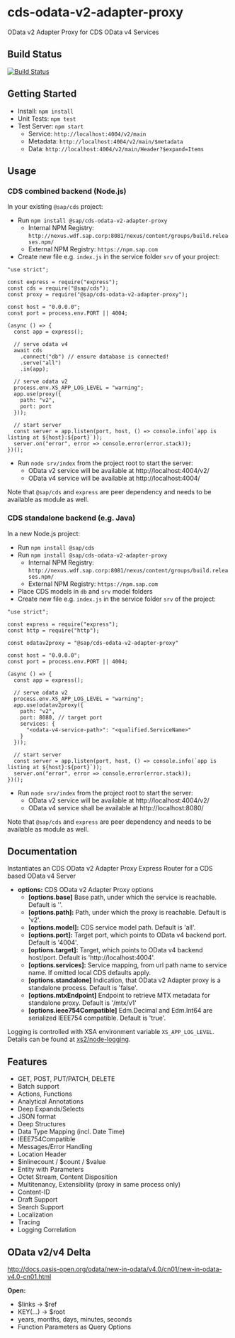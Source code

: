 # cds-odata-v2-adapter-proxy

OData v2 Adapter Proxy for CDS OData v4 Services

## Build Status
[![Build Status](https://gkecdxodata.jaas-gcp.cloud.sap.corp/buildStatus/icon?job=cds-community%2Fcds-odata-v2-adapter-proxy%2Fmaster)](https://gkecdxodata.jaas-gcp.cloud.sap.corp/job/cds-community/job/cds-odata-v2-adapter-proxy/job/master/)

## Getting Started

- Install: `npm install`
- Unit Tests: `npm test`
- Test Server: `npm start`
    - Service: `http://localhost:4004/v2/main`
    - Metadata: `http://localhost:4004/v2/main/$metadata`
    - Data: `http://localhost:4004/v2/main/Header?$expand=Items`

## Usage

### CDS combined backend (Node.js)

In your existing `@sap/cds` project:
- Run `npm install @sap/cds-odata-v2-adapter-proxy`
    - Internal NPM Registry: `http://nexus.wdf.sap.corp:8081/nexus/content/groups/build.releases.npm/`
    - External NPM Registry: `https://npm.sap.com`
- Create new file e.g. `index.js` in the service folder `srv` of your project:

```
"use strict";

const express = require("express");
const cds = require("@sap/cds");
const proxy = require("@sap/cds-odata-v2-adapter-proxy");

const host = "0.0.0.0";
const port = process.env.PORT || 4004;

(async () => {
  const app = express();

  // serve odata v4
  await cds
    .connect("db") // ensure database is connected!
    .serve("all")
    .in(app);

  // serve odata v2
  process.env.XS_APP_LOG_LEVEL = "warning";
  app.use(proxy({
    path: "v2",
    port: port
  }));

  // start server
  const server = app.listen(port, host, () => console.info(`app is listing at ${host}:${port}`));
  server.on("error", error => console.error(error.stack));
})();
```

- Run `node srv/index` from the project root to start the server:
    - OData v2 service will be available at http://localhost:4004/v2/<service-path>
    - OData v4 service will be available at http://localhost:4004/<service-path>

Note that `@sap/cds` and `express` are peer dependency and needs to be available as module as well.

### CDS standalone backend (e.g. Java)

In a new Node.js project:
- Run `npm install @sap/cds`
- Run `npm install @sap/cds-odata-v2-adapter-proxy`
    - Internal NPM Registry: `http://nexus.wdf.sap.corp:8081/nexus/content/groups/build.releases.npm/`
    - External NPM Registry: `https://npm.sap.com`
- Place CDS models in `db` and `srv` model folders
- Create new file e.g. `index.js` in the service folder `srv` of the project:

```
"use strict";

const express = require("express");
const http = require("http");

const odatav2proxy = "@sap/cds-odata-v2-adapter-proxy"

const host = "0.0.0.0";
const port = process.env.PORT || 4004;

(async () => {
  const app = express();

  // serve odata v2
  process.env.XS_APP_LOG_LEVEL = "warning";
  app.use(odatav2proxy({
    path: "v2",
    port: 8080, // target port
    services: {
      "<odata-v4-service-path>": "<qualified.ServiceName>"
    }
  }));

  // start server
  const server = app.listen(port, host, () => console.info(`app is listing at ${host}:${port}`));
  server.on("error", error => console.error(error.stack));
})();
```

- Run `node srv/index` from the project root to start the server:
    - OData v2 service will be available at http://localhost:4004/v2/<odata-v4-service-path>
    - OData v4 service shall be available at http://localhost:8080/<odata-v4-service-path>

Note that `@sap/cds` and `express` are peer dependency and needs to be available as module as well.

## Documentation

Instantiates an CDS OData v2 Adapter Proxy Express Router for a CDS based OData v4 Server
- **options:** CDS OData v2 Adapter Proxy options
  - **[options.base]** Base path, under which the service is reachable. Default is ''.
  - **[options.path]:** Path, under which the proxy is reachable. Default is 'v2'.
  - **[options.model]:** CDS service model path. Default is 'all'.
  - **[options.port]:** Target port, which points to OData v4 backend port. Default is '4004'.
  - **[options.target]:** Target, which points to OData v4 backend host/port. Default is 'http://localhost:4004'.
  - **[options.services]:** Service mapping, from url path name to service name. If omitted local CDS defaults apply.
  - **[options.standalone]** Indication, that OData v2 Adapter proxy is a standalone process. Default is 'false'.
  - **[options.mtxEndpoint]** Endpoint to retrieve MTX metadata for standalone proxy. Default is '/mtx/v1'
  - **[options.ieee754Compatible]** Edm.Decimal and Edm.Int64 are serialized IEEE754 compatible. Default is 'true'.

Logging is controlled with XSA environment variable `XS_APP_LOG_LEVEL`.
Details can be found at [xs2/node-logging](https://github.wdf.sap.corp/xs2).

## Features

- GET, POST, PUT/PATCH, DELETE
- Batch support
- Actions, Functions
- Analytical Annotations
- Deep Expands/Selects
- JSON format
- Deep Structures
- Data Type Mapping (incl. Date Time)
- IEEE754Compatible
- Messages/Error Handling
- Location Header
- $inlinecount / $count / $value
- Entity with Parameters
- Octet Stream, Content Disposition
- Multitenancy, Extensibility (proxy in same process only)
- Content-ID
- Draft Support
- Search Support
- Localization
- Tracing
- Logging Correlation

## OData v2/v4 Delta
 
 http://docs.oasis-open.org/odata/new-in-odata/v4.0/cn01/new-in-odata-v4.0-cn01.html

**Open:**
- $links -> $ref
- KEY(...) -> $root
- years, months, days, minutes, seconds
- Function Parameters as Query Options

